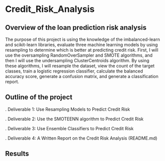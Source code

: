 # Credit_Risk_Analysis

## Overview of the loan prediction risk analysis

The purpose of this project is using the knowledge of the imbalanced-learn and scikit-learn libraries, evaluate three machine learning models by using resampling to determine which is better at predicting credit risk. First, I will use the oversampling RandomOverSampler and SMOTE algorithms, and then I will use the undersampling ClusterCentroids algorithm. By using these algorithms, I will resample the dataset, view the count of the target classes, train a logistic regression classifier, calculate the balanced accuracy score, generate a confusion matrix, and generate a classification report.

## Outline of the project

  . Deliverable 1: Use Resampling Models to Predict Credit Risk
  
  . Deliverable 2: Use the SMOTEENN algorithm to Predict Credit Risk
  
  . Deliverable 3: Use Ensemble Classifiers to Predict Credit Risk
  
  . Deliverable 4: A Written Report on the Credit Risk Analysis (README.md)
  
 ## Results

